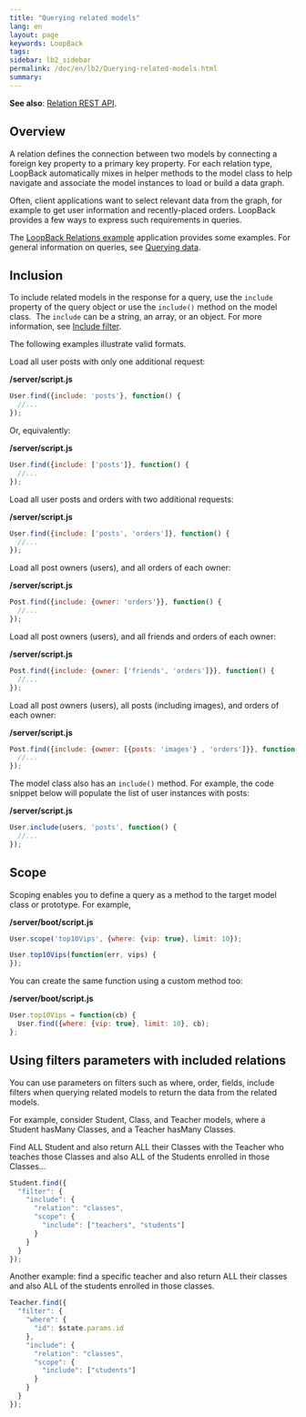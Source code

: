 ```yaml
---
title: "Querying related models"
lang: en
layout: page
keywords: LoopBack
tags:
sidebar: lb2_sidebar
permalink: /doc/en/lb2/Querying-related-models.html
summary:
---
```


**See also**: [Relation REST API](/doc/en/lb2/Relation-REST-API.html).

## Overview

A relation defines the connection between two models by connecting a foreign key property to a primary key property.
For each relation type, LoopBack automatically mixes in helper methods to the model class to help navigate and associate the model instances to load or build a data graph.

Often, client applications want to select relevant data from the graph, for example to get user information and recently-placed orders.
LoopBack provides a few ways to express such requirements in queries.

The [LoopBack Relations example](https://github.com/strongloop/loopback-example-relations) application provides some examples.
For general information on queries, see [Querying data](/doc/en/lb2/Querying-data.html).

## Inclusion

To include related models in the response for a query, use the `include` property of the query object or use the `include()` method on the model class. 
The `include` can be a string, an array, or an object. For more information, see [Include filter](/doc/en/lb2/Include-filter.html).

The following examples illustrate valid formats.

Load all user posts with only one additional request:

**/server/script.js**

```javascript
User.find({include: 'posts'}, function() {
  //...
});
```

Or, equivalently:

**/server/script.js**

```javascript
User.find({include: ['posts']}, function() {
  //...
});
```

Load all user posts and orders with two additional requests:

**/server/script.js**

```javascript
User.find({include: ['posts', 'orders']}, function() {
  //...
});
```

Load all post owners (users), and all orders of each owner:

**/server/script.js**

```javascript
Post.find({include: {owner: 'orders'}}, function() {
  //...
});
```

Load all post owners (users), and all friends and orders of each owner:

**/server/script.js**

```javascript
Post.find({include: {owner: ['friends', 'orders']}}, function() {
  //...
});
```

Load all post owners (users), all posts (including images), and orders of each owner:

**/server/script.js**

```javascript
Post.find({include: {owner: [{posts: 'images'} , 'orders']}}, function() {
  //...
});
```

The model class also has an `include()` method. For example, the code snippet below will populate the list of user instances with posts:

**/server/script.js**

```javascript
User.include(users, 'posts', function() {
  //...
});
```

## Scope

Scoping enables you to define a query as a method to the target model class or prototype. For example,

**/server/boot/script.js**

```javascript
User.scope('top10Vips', {where: {vip: true}, limit: 10});

User.top10Vips(function(err, vips) {
});
```

You can create the same function using a custom method too:

**/server/boot/script.js**

```javascript
User.top10Vips = function(cb) {
  User.find({where: {vip: true}, limit: 10}, cb);
};
```

## Using filters parameters with included relations

You can use parameters on filters such as where, order, fields, include filters when querying related models to return the data from the related models.

For example, consider Student, Class, and Teacher models, where a Student hasMany Classes, and a Teacher hasMany Classes.

Find ALL Student and also return ALL their Classes with the Teacher who teaches those Classes and also ALL of the Students enrolled in those Classes...

```javascript
Student.find({
  "filter": {
    "include": {
      "relation": "classes",
      "scope": {
        "include": ["teachers", "students"]
      }
    }
  }
});
```

Another example: find a specific teacher and also return ALL their classes and also ALL of the students enrolled in those classes.

```javascript
Teacher.find({
  "filter": {
    "where": {
      "id": $state.params.id
    },
    "include": {
      "relation": "classes",
      "scope": {
        "include": ["students"]
      }
    }
  }
});
```